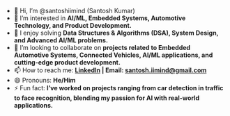 - 👋 Hi, I’m @santoshiimind (Santosh Kumar)  
- 👀 I’m interested in **AI/ML, Embedded Systems, Automotive Technology, and Product Development.**  
- 🌱 I enjoy solving **Data Structures & Algorithms (DSA), System Design, and Advanced AI/ML problems.**  
- 💞️ I’m looking to collaborate on **projects related to Embedded Automotive Systems, Connected Vehicles, AI/ML applications, and cutting-edge product development.**  
- 📫 How to reach me: **[LinkedIn](https://www.linkedin.com/in/santosh-iimind) | Email: santosh.iimind@gmail.com**  
- 😄 Pronouns: **He/Him**  
- ⚡ Fun fact: **I’ve worked on projects ranging from car detection in traffic to face recognition, blending my passion for AI with real-world applications.**  


<!---
santoshiimind/santoshiimind is a ✨ special ✨ repository because its `README.md` (this file) appears on your GitHub profile.
You can click the Preview link to take a look at your changes.
--->
